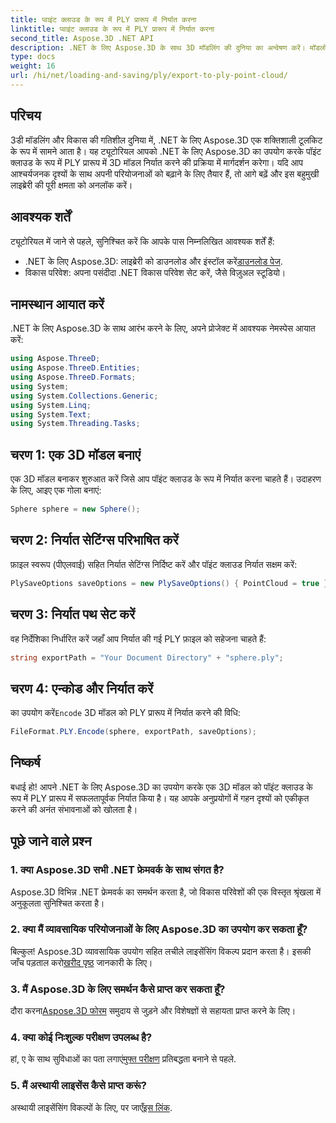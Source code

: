 ```yaml
---
title: प्वाइंट क्लाउड के रूप में PLY प्रारूप में निर्यात करना
linktitle: प्वाइंट क्लाउड के रूप में PLY प्रारूप में निर्यात करना
second_title: Aspose.3D .NET API
description: .NET के लिए Aspose.3D के साथ 3D मॉडलिंग की दुनिया का अन्वेषण करें। मॉडलों को आसानी से PLY प्रारूप में निर्यात करना सीखें। आश्चर्यजनक दृश्यों के साथ अपनी परियोजनाओं को उन्नत करें।
type: docs
weight: 16
url: /hi/net/loading-and-saving/ply/export-to-ply-point-cloud/
---
```

## परिचय
3डी मॉडलिंग और विकास की गतिशील दुनिया में, .NET के लिए Aspose.3D एक शक्तिशाली टूलकिट के रूप में सामने आता है। यह ट्यूटोरियल आपको .NET के लिए Aspose.3D का उपयोग करके पॉइंट क्लाउड के रूप में PLY प्रारूप में 3D मॉडल निर्यात करने की प्रक्रिया में मार्गदर्शन करेगा। यदि आप आश्चर्यजनक दृश्यों के साथ अपनी परियोजनाओं को बढ़ाने के लिए तैयार हैं, तो आगे बढ़ें और इस बहुमुखी लाइब्रेरी की पूरी क्षमता को अनलॉक करें।
## आवश्यक शर्तें
ट्यूटोरियल में जाने से पहले, सुनिश्चित करें कि आपके पास निम्नलिखित आवश्यक शर्तें हैं:
-  .NET के लिए Aspose.3D: लाइब्रेरी को डाउनलोड और इंस्टॉल करें[डाउनलोड पेज](https://releases.aspose.com/3d/net/).
- विकास परिवेश: अपना पसंदीदा .NET विकास परिवेश सेट करें, जैसे विज़ुअल स्टूडियो।
## नामस्थान आयात करें
.NET के लिए Aspose.3D के साथ आरंभ करने के लिए, अपने प्रोजेक्ट में आवश्यक नेमस्पेस आयात करें:
```csharp
using Aspose.ThreeD;
using Aspose.ThreeD.Entities;
using Aspose.ThreeD.Formats;
using System;
using System.Collections.Generic;
using System.Linq;
using System.Text;
using System.Threading.Tasks;
```
## चरण 1: एक 3D मॉडल बनाएं
एक 3D मॉडल बनाकर शुरुआत करें जिसे आप पॉइंट क्लाउड के रूप में निर्यात करना चाहते हैं। उदाहरण के लिए, आइए एक गोला बनाएं:
```csharp
Sphere sphere = new Sphere();
```
## चरण 2: निर्यात सेटिंग्स परिभाषित करें
फ़ाइल स्वरूप (पीएलवाई) सहित निर्यात सेटिंग्स निर्दिष्ट करें और पॉइंट क्लाउड निर्यात सक्षम करें:
```csharp
PlySaveOptions saveOptions = new PlySaveOptions() { PointCloud = true };
```
## चरण 3: निर्यात पथ सेट करें
वह निर्देशिका निर्धारित करें जहाँ आप निर्यात की गई PLY फ़ाइल को सहेजना चाहते हैं:
```csharp
string exportPath = "Your Document Directory" + "sphere.ply";
```
## चरण 4: एन्कोड और निर्यात करें
 का उपयोग करें`Encode` 3D मॉडल को PLY प्रारूप में निर्यात करने की विधि:
```csharp
FileFormat.PLY.Encode(sphere, exportPath, saveOptions);
```
## निष्कर्ष
बधाई हो! आपने .NET के लिए Aspose.3D का उपयोग करके एक 3D मॉडल को पॉइंट क्लाउड के रूप में PLY प्रारूप में सफलतापूर्वक निर्यात किया है। यह आपके अनुप्रयोगों में गहन दृश्यों को एकीकृत करने की अनंत संभावनाओं को खोलता है।

## पूछे जाने वाले प्रश्न
### 1. क्या Aspose.3D सभी .NET फ्रेमवर्क के साथ संगत है?
Aspose.3D विभिन्न .NET फ्रेमवर्क का समर्थन करता है, जो विकास परिवेशों की एक विस्तृत श्रृंखला में अनुकूलता सुनिश्चित करता है।
### 2. क्या मैं व्यावसायिक परियोजनाओं के लिए Aspose.3D का उपयोग कर सकता हूँ?
 बिल्कुल! Aspose.3D व्यावसायिक उपयोग सहित लचीले लाइसेंसिंग विकल्प प्रदान करता है। इसकी जाँच पड़ताल करो[खरीद पृष्ठ](https://purchase.aspose.com/buy) जानकारी के लिए।
### 3. मैं Aspose.3D के लिए समर्थन कैसे प्राप्त कर सकता हूँ?
 दौरा करना[Aspose.3D फोरम](https://forum.aspose.com/c/3d/18) समुदाय से जुड़ने और विशेषज्ञों से सहायता प्राप्त करने के लिए।
### 4. क्या कोई निःशुल्क परीक्षण उपलब्ध है?
 हां, ए के साथ सुविधाओं का पता लगाएं[मुफ्त परीक्षण](https://releases.aspose.com/) प्रतिबद्धता बनाने से पहले.
### 5. मैं अस्थायी लाइसेंस कैसे प्राप्त करूं?
 अस्थायी लाइसेंसिंग विकल्पों के लिए, पर जाएँ[इस लिंक](https://purchase.aspose.com/temporary-license/).